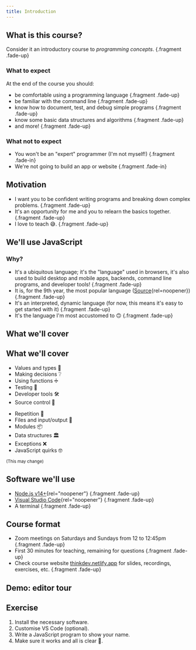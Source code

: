 ```yaml
---
title: Introduction
---
```


<section>

<section>

## What is this course?

Consider it an introductory course to _programming concepts_. {.fragment .fade-up}

</section>

<section>

### What to expect

At the end of the course you should:

* be comfortable using a programming language {.fragment .fade-up}
* be familiar with the command line {.fragment .fade-up}
* know how to document, test, and debug simple programs {.fragment .fade-up}
* know some basic data structures and algorithms {.fragment .fade-up}
* and more! {.fragment .fade-up}

</section>

<section>

### What not to expect

* You won't be an "expert" programmer (I'm not myself!) {.fragment .fade-in}
* We're not going to build an app or website {.fragment .fade-in}

</section>

</section>


<section>

## Motivation

* I want you to be confident writing programs and breaking down complex problems. {.fragment .fade-up}
* It's an opportunity for me and you to relearn the basics together. {.fragment .fade-up}
* I love to teach 😅. {.fragment .fade-up}

</section>


<section>

<section data-background-image="{{ '/assets/images/js.svg' | url }}" data-background-size="200px" data-background-repeat="space" data-background-opacity="0.15">

## We'll use JavaScript

</section>

<section data-transition="zoom">

### Why?

* It's a ubiquitous language; it's the "language" used in browsers, it's also used to build desktop and mobile apps, backends, command line programs, and developer tools!  {.fragment .fade-up}
* It is, for the 9th year, the most popular language ([Source](https://insights.stackoverflow.com/survey/2021#section-most-popular-technologies-programming-scripting-and-markup-languages){rel=noopener}) {.fragment .fade-up}
* It's an interpreted, dynamic language (for now, this means it's easy to get started with it) {.fragment .fade-up}
* It's the language I'm most accustomed to 🙃 {.fragment .fade-up}

</section>

</section>


<section data-auto-animate>

## What we'll cover

</section>


<section data-auto-animate>

<section data-auto-animate>

## What we'll cover

* Values and types 🔢
* Making decisions ❔
* Using functions ➗
* Testing 🧪
* Developer tools 🛠
* Source control 💾

<!--  -->

* Repetition 🔁
* Files and input/output 📁
* Modules 📦
* Data structures 🏛
* Exceptions ❌
* JavaScript quirks 🤓

<small>(This may change)</small>

</section>

</section>


<section>

## Software we'll use

* [Node.js v14+](https://nodejs.org/en/){rel="noopener"} {.fragment .fade-up}
* [Visual Studio Code](https://code.visualstudio.com/){rel="noopener"} {.fragment .fade-up}
* A terminal {.fragment .fade-up}

</section>


<section>

## Course format

* Zoom meetings on Saturdays and Sundays from 12 to 12:45pm {.fragment .fade-up}
* First 30 minutes for teaching, remaining for questions {.fragment .fade-up}
* Check course website [thinkdev.netlify.app](https://thinkdev.netlify.app) for slides, recordings, exercises, etc. {.fragment .fade-up}

</section>


<section>

## Demo: editor tour

</section>


<section>

## Exercise

1. Install the necessary software.
1. Customise VS Code (optional).
1. Write a JavaScript program to show your name.
1. Make sure it works and all is clear 🙂.

</section>
